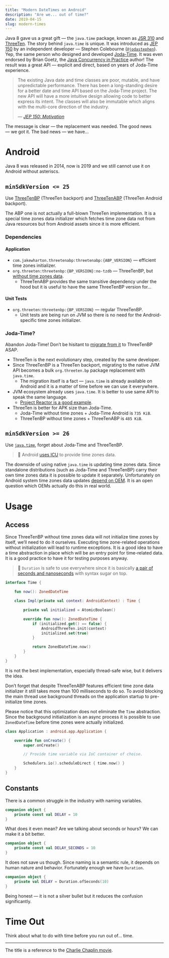 ```yaml
---
title: "Modern DateTimes on Android"
description: "Are we... out of time?"
date: 2019-04-15
slug: modern-times
---
```


Java 8 gave us a great gift — the `java.time` package, known as
[JSR 310](https://jcp.org/en/jsr/detail?id=310) and
[ThreeTen](https://www.threeten.org/).
The story behind `java.time` is unique. It was introduced as
[JEP 150](https://openjdk.java.net/jeps/150) by an independent developer —
Stephen Colebourne ([`@jodastephen`](https://github.com/jodastephen)).
Yep, the same person who designed and developed
[Joda-Time](https://github.com/JodaOrg/joda-time).
It was even endorsed by Brian Goetz, the
[Java Concurrency in Practice](http://jcip.net/) author!
The result was a great API — explicit and direct,
based on years of Joda-Time experience.


> The existing Java date and time classes are poor, mutable,
> and have unpredictable performance. There has been a long-standing desire
> for a better date and time API based on the Joda-Time project.
> The new API will have a more intuitive design allowing code
> to better express its intent. The classes will also be immutable
> which aligns with the multi-core direction of the industry.
>
> — [_JEP 150: Motivation_](https://openjdk.java.net/jeps/150)

The message is clear — the replacement was needed.
The good news — we got it. The bad news — we have...

# Android

Java 8 was released in 2014, now is 2019 and we still cannot use it on Android
without asteriscs.

## `minSdkVersion <= 25`

Use [ThreeTenBP](https://github.com/ThreeTen/threetenbp) (ThreeTen backport) and
[ThreeTenABP](https://github.com/JakeWharton/ThreeTenABP/) (ThreeTen Android backport).

The ABP one is not actually a full-blown ThreeTen implementation.
It is a special time zones data initializer which fetches time zone data
not from Java resources but from Android assets since it is more efficient.

### Dependencies

#### Application

* `com.jakewharton.threetenabp:threetenabp:{ABP_VERSION}` —
  efficient time zones initializer.
* `org.threeten:threetenbp:{BP_VERSION}:no-tzdb` —
  ThreeTenBP, but [without time zones data](https://github.com/ThreeTen/threetenbp/blob/31b133c35cbc45b767e0c9392818438f20b80059/pom.xml#L218-L237).
    * ThreeTenABP provides the same transitive dependency under the hood
      but it is useful to have the same ThreeTenBP version for...

#### Unit Tests

* `org.threeten:threetenbp:{BP_VERSION}` — regular ThreeTenBP.
    * Unit tests are being run on JVM so there is no need for the Android-specific
      time zones initializer.

### Joda-Time?

Abandon Joda-Time! Don’t be hisitant to [migrate from it](https://blog.joda.org/2014/11/converting-from-joda-time-to-javatime.html)
to ThreeTenBP ASAP.

* ThreeTen is the next evolutionary step, created by the same developer.
* Since ThreeTenBP is a ThreeTen backport, migrating to the native JVM API becomes
  a bulk `org.threeten.bp` package replacement with `java.time`.
    * The migration itself is a fact — `java.time` is already
      available on Android and it is a matter of time before we can use it everywhere.
* JVM ecosystem already uses `java.time`.
  It is better to use same API to speak the same language.
    * [Project Reactor is a good example](https://projectreactor.io/docs/core/release/api/reactor/core/publisher/Flux.html#interval-java.time.Duration-).
* ThreeTen is better for APK size than Joda-Time.
    * Joda-Time without time zones + Joda-Time Android is `735 KiB`.
    * ThreeTenBP without time zones + ThreeTenABP is `485 KiB`.

## `minSdkVersion >= 26`

Use [`java.time`](https://developer.android.com/reference/java/time/package-summary),
forget about Joda-Time and ThreeTenBP.

> :book: Android [uses ICU](https://android.googlesource.com/platform/libcore/+/master/ojluni/src/main/java/java/time/zone/IcuZoneRulesProvider.java)
> to provide time zones data.

The downside of using native `java.time` is updating time zones data.
Since standalone distributions (such as Joda-Time and ThreeTenBP) carry their
own time zones data it is possible to update it separately.
Unfortunately on Android system time zones data updates [depend on OEM](https://source.android.com/devices/tech/config/timezone-rules).
It is an open question which OEMs actually do this in real world.

# Usage

## Access

Since ThreeTenBP without time zones data will not initialize time zones by itself,
we’ll need to do it ourselves. Executing time zone-related
operations without initialization will lead to runtime exceptions. It is a good idea to have
a time abstraction in place which will be an entry point for time-related data.
It is a good practice to have it for testing purposes anyway.

> :book: `Duration` is safe to use everywhere since it is basically
> [a pair of seconds and nanoseconds](https://github.com/ThreeTen/threetenbp/blob/31b133c35cbc45b767e0c9392818438f20b80059/src/main/java/org/threeten/bp/Duration.java#L486-L490)
> with syntax sugar on top.

```kotlin
interface Time {

    fun now(): ZonedDateTime

    class Impl(private val context: AndroidContext) : Time {

        private val initialized = AtomicBoolean()

        override fun now(): ZonedDateTime {
            if (initialized.get() == false) {
                AndroidThreeTen.init(context)
                initialized.set(true)
            }

            return ZonedDateTime.now()
        }
    }
}
```

It is not the best implementation, especially thread-safe wise, but it delivers the idea.

Don’t forget that despite ThreeTenABP features efficient time zone data initializer
it still takes more than 100 milliseconds to do so. To avoid blocking
the main thread use background threads on the application startup to pre-initialize time zones.

Please notice that this optimization does not eliminate the `Time` abstraction.
Since the background initialization is an async process it is possible to use
`ZonedDateTime` before time zones were actually initialized.

```kotlin
class Application : android.app.Application {

    override fun onCreate() {
        super.onCreate()

        // Provide time variable via IoC container of choise.

        Schedulers.io().scheduleDirect { time.now() }
    }
}
```

## Constants

There is a common struggle in the industry with naming variables.

```kotlin
companion object {
    private const val DELAY = 10
}
```

What does it even mean? Are we talking about seconds or hours? We can make it a bit better.

```kotlin
companion object {
    private const val DELAY_SECONDS = 10
}
```

It does not save us though. Since naming is a semantic rule,
it depends on human nature and behavior. Fortunately enough we have `Duration`.

```kotlin
companion object {
    private val DELAY = Duration.ofSeconds(10)
}
```

Being honest — it is not a silver bullet but it reduces the confusion significantly.

# Time Out

Think about what to do with time before you run out of... time.

---

The title is a reference to the [Charlie Chaplin movie](https://en.wikipedia.org/wiki/Modern_Times_(film)).
